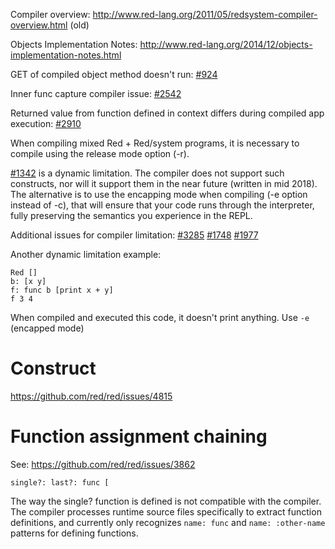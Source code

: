 Compiler overview: http://www.red-lang.org/2011/05/redsystem-compiler-overview.html (old)

Objects Implementation Notes: http://www.red-lang.org/2014/12/objects-implementation-notes.html

GET of compiled object method doesn't run: [#924](https://github.com/red/red/issues/924)

Inner func capture compiler issue: [#2542](https://github.com/red/red/issues/2542)

Returned value from function defined in context differs during compiled app execution: [#2910](https://github.com/red/red/issues/2910)

When compiling mixed Red + Red/system programs, it is necessary to compile using the release mode option (-r).

[#1342](https://github.com/red/red/issues/1342) is a dynamic limitation. The compiler does not support such constructs, nor will it support them in the near future (written in mid 2018). The alternative is to use the encapping mode when compiling (-e option instead of -c), that will ensure that your code runs through the interpreter, fully preserving the semantics you experience in the REPL.

Additional issues for compiler limitation: [#3285](https://github.com/red/red/issues/3285) [#1748](https://github.com/red/red/issues/1748) [#1977](https://github.com/red/red/issues/1977)

Another dynamic limitation example:

```
Red []
b: [x y]
f: func b [print x + y]
f 3 4
```

When compiled and executed this code, it doesn't print anything. Use `-e` (encapped mode)

# Construct

https://github.com/red/red/issues/4815


# Function assignment chaining

See: https://github.com/red/red/issues/3862

`single?: last?: func [`

The way the single? function is defined is not compatible with the compiler. The compiler processes runtime source files specifically to extract function definitions, and currently only recognizes `name: func` and `name: :other-name` patterns for defining functions.